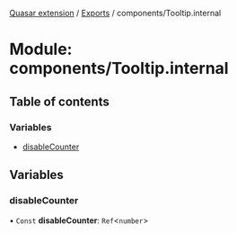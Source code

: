 [Quasar extension](../index.md) / [Exports](../modules.md) / components/Tooltip.internal

# Module: components/Tooltip.internal

## Table of contents

### Variables

- [disableCounter](components_Tooltip_internal.md#disablecounter)

## Variables

### disableCounter

• `Const` **disableCounter**: `Ref`<`number`\>
